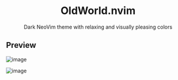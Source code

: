 <p align="center">
  <h1 align="center">OldWorld.nvim</h1>
</p>

<p align="center">Dark NeoVim theme with relaxing and visually pleasing colors</p>

## Preview
![image](https://github.com/dgox16/oldworld.nvim/assets/90411765/bcdca460-eb00-487a-b210-01bb09421048)

![image](https://github.com/dgox16/oldworld.nvim/assets/90411765/365be514-8a05-48ef-b879-95531d7677d4)

